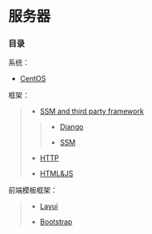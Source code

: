 # 服务器

### 目录

系统：
* [CentOS](https://github.com/shencang/note/tree/master/Server/CentOS)
> 
框架：
>* [SSM and third party framework](https://github.com/shencang/note/tree/master/Server/SSM%20and%20third%20party%20framework)
>>
>>* [Django](https://github.com/shencang/note/tree/master/Server/SSM%20and%20third%20party%20framework/Django)
>>
>>* [SSM](https://github.com/shencang/note/tree/master/Server/SSM%20and%20third%20party%20framework/SSM)
>
>* [HTTP](https://github.com/shencang/note/tree/master/Server/Http)
>
>* [HTML&JS](https://github.com/shencang/note/tree/master/Server/HTML&JS)

前端模板框架：
>* [Layui](https://www.layui.com/)
>
>* [Bootstrap](https://www.bootcss.com/)
>